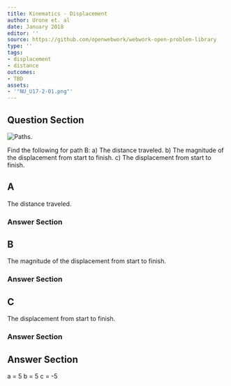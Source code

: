 ```yaml
---
title: Kinematics - Displacement
author: Urone et. al
date: January 2018
editor: ''
source: https://github.com/openwebwork/webwork-open-problem-library
type: ''
tags:
- displacement
- distance
outcomes:
- TBD
assets:
- '"NU_U17-2-01.png"'
---
```


## Question Section 

![Paths.]("NU_U17-2-01.png")

Find the following for path B:
a) The distance traveled.
b) The magnitude of the displacement from start to finish.
c) The displacement from start to finish.

## A
The distance traveled.
### Answer Section
## B
The magnitude of the displacement from start to finish.
### Answer Section
## C
The displacement from start to finish.
### Answer Section


## Answer Section

a = 5
b = 5
c = -5